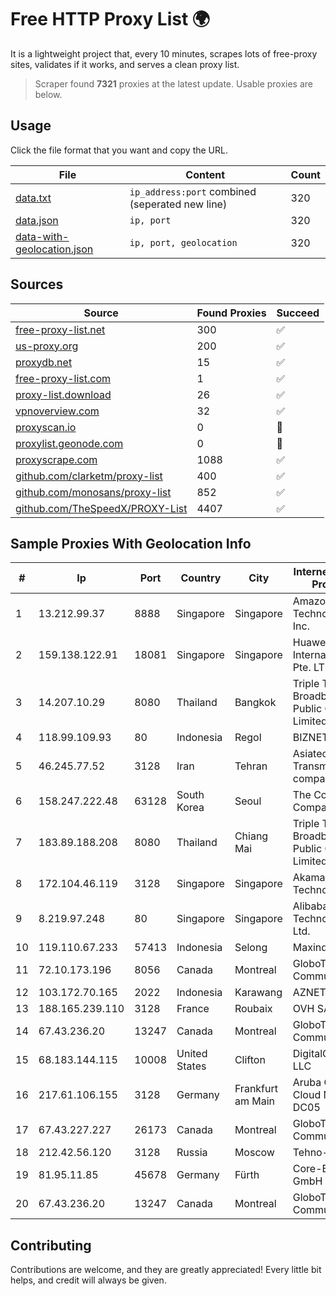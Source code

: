 
# Free HTTP Proxy List 🌍

It is a lightweight project that, every 10 minutes, scrapes lots of free-proxy sites, validates if it works, and serves a clean proxy list.


> Scraper found **7321** proxies at the latest update. Usable proxies are below.

## Usage

Click the file format that you want and copy the URL.


|File|Content|Count|
|----|-------|-----|
|[data.txt](https://raw.githubusercontent.com/themiralay/Proxy-List-World/master/data.txt)|`ip_address:port` combined (seperated new line)|320|
|[data.json](https://raw.githubusercontent.com/themiralay/Proxy-List-World/master/data.json)|`ip, port`|320|
|[data-with-geolocation.json](https://raw.githubusercontent.com/themiralay/Proxy-List-World/master/data-with-geolocation.json)|`ip, port, geolocation`|320|

## Sources

|Source|Found Proxies|Succeed|
|------|-------------|-------|
|[free-proxy-list.net](https://free-proxy-list.net)|300|✅|
|[us-proxy.org](https://www.us-proxy.org)|200|✅|
|[proxydb.net](http://proxydb.net)|15|✅|
|[free-proxy-list.com](https://free-proxy-list.com/?page=&port=&type%5B%5D=http&type%5B%5D=https&up_time=0&search=Search)|1|✅|
|[proxy-list.download](https://www.proxy-list.download/HTTP)|26|✅|
|[vpnoverview.com](https://vpnoverview.com/privacy/anonymous-browsing/free-proxy-servers)|32|✅|
|[proxyscan.io](https://www.proxyscan.io)|0|🚫|
|[proxylist.geonode.com](https://proxylist.geonode.com/api/proxy-list?limit=300&page=1&sort_by=lastChecked&sort_type=desc&protocols=http,https)|0|🚫|
|[proxyscrape.com](https://api.proxyscrape.com/v2/?request=displayproxies&protocol=http&timeout=10000&country=all&ssl=all&anonymity=all)|1088|✅|
|[github.com/clarketm/proxy-list](https://raw.githubusercontent.com/clarketm/proxy-list/master/proxy-list-raw.txt)|400|✅|
|[github.com/monosans/proxy-list](https://raw.githubusercontent.com/monosans/proxy-list/main/proxies/http.txt)|852|✅|
|[github.com/TheSpeedX/PROXY-List](https://raw.githubusercontent.com/TheSpeedX/PROXY-List/master/http.txt)|4407|✅|


## Sample Proxies With Geolocation Info

|#|Ip|Port|Country|City|Internet Service Provider|
|-|--|----|-------|----|-------------------------|
|1|13.212.99.37|8888|Singapore|Singapore|Amazon Technologies Inc.|
|2|159.138.122.91|18081|Singapore|Singapore|Huawei International Pte. LTD|
|3|14.207.10.29|8080|Thailand|Bangkok|Triple T Broadband Public Company Limited|
|4|118.99.109.93|80|Indonesia|Regol|BIZNET|
|5|46.245.77.52|3128|Iran|Tehran|Asiatech Data Transmission company|
|6|158.247.222.48|63128|South Korea|Seoul|The Constant Company, LLC|
|7|183.89.188.208|8080|Thailand|Chiang Mai|Triple T Broadband Public Company Limited|
|8|172.104.46.119|3128|Singapore|Singapore|Akamai Technologies|
|9|8.219.97.248|80|Singapore|Singapore|Alibaba (US) Technology Co., Ltd.|
|10|119.110.67.233|57413|Indonesia|Selong|Maxindo|
|11|72.10.173.196|8056|Canada|Montreal|GloboTech Communications|
|12|103.172.70.165|2022|Indonesia|Karawang|AZNET|
|13|188.165.239.110|3128|France|Roubaix|OVH SAS|
|14|67.43.236.20|13247|Canada|Montreal|GloboTech Communications|
|15|68.183.144.115|10008|United States|Clifton|DigitalOcean, LLC|
|16|217.61.106.155|3128|Germany|Frankfurt am Main|Aruba GmbH Cloud Network DC05|
|17|67.43.227.227|26173|Canada|Montreal|GloboTech Communications|
|18|212.42.56.120|3128|Russia|Moscow|Tehno-Pro LLC|
|19|81.95.11.85|45678|Germany|Fürth|Core-Backbone GmbH|
|20|67.43.236.20|13247|Canada|Montreal|GloboTech Communications|



## Contributing

Contributions are welcome, and they are greatly appreciated! Every
little bit helps, and credit will always be given.

